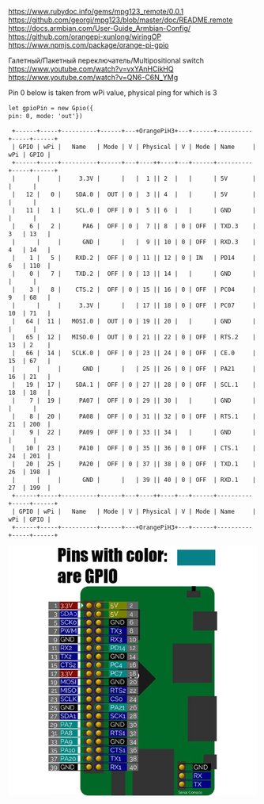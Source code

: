 https://www.rubydoc.info/gems/mpg123_remote/0.0.1
https://github.com/georgi/mpg123/blob/master/doc/README.remote
https://docs.armbian.com/User-Guide_Armbian-Config/
https://github.com/orangepi-xunlong/wiringOP
https://www.npmjs.com/package/orange-pi-gpio

Галетный/Пакетный переключатель/Multipositional switch 
https://www.youtube.com/watch?v=vxYAnHCikHQ
https://www.youtube.com/watch?v=QN6-C6N_YMg


Pin 0 below is taken from wPi value, physical ping for which is 3
```
let gpioPin = new Gpio({
pin: 0, mode: 'out'})
```

```
 +------+-----+----------+------+---+OrangePiH3+---+------+----------+-----+------+
 | GPIO | wPi |   Name   | Mode | V | Physical | V | Mode | Name     | wPi | GPIO |
 +------+-----+----------+------+---+----++----+---+------+----------+-----+------+
 |      |     |     3.3V |      |   |  1 || 2  |   |      | 5V       |     |      |
 |   12 |   0 |    SDA.0 |  OUT | 0 |  3 || 4  |   |      | 5V       |     |      |
 |   11 |   1 |    SCL.0 |  OFF | 0 |  5 || 6  |   |      | GND      |     |      |
 |    6 |   2 |      PA6 |  OFF | 0 |  7 || 8  | 0 | OFF  | TXD.3    | 3   | 13   |
 |      |     |      GND |      |   |  9 || 10 | 0 | OFF  | RXD.3    | 4   | 14   |
 |    1 |   5 |    RXD.2 |  OFF | 0 | 11 || 12 | 0 | IN   | PD14     | 6   | 110  |
 |    0 |   7 |    TXD.2 |  OFF | 0 | 13 || 14 |   |      | GND      |     |      |
 |    3 |   8 |    CTS.2 |  OFF | 0 | 15 || 16 | 0 | OFF  | PC04     | 9   | 68   |
 |      |     |     3.3V |      |   | 17 || 18 | 0 | OFF  | PC07     | 10  | 71   |
 |   64 |  11 |   MOSI.0 |  OUT | 0 | 19 || 20 |   |      | GND      |     |      |
 |   65 |  12 |   MISO.0 |  OUT | 0 | 21 || 22 | 0 | OFF  | RTS.2    | 13  | 2    |
 |   66 |  14 |   SCLK.0 |  OFF | 0 | 23 || 24 | 0 | OFF  | CE.0     | 15  | 67   |
 |      |     |      GND |      |   | 25 || 26 | 0 | OFF  | PA21     | 16  | 21   |
 |   19 |  17 |    SDA.1 |  OFF | 0 | 27 || 28 | 0 | OFF  | SCL.1    | 18  | 18   |
 |    7 |  19 |     PA07 |  OFF | 0 | 29 || 30 |   |      | GND      |     |      |
 |    8 |  20 |     PA08 |  OFF | 0 | 31 || 32 | 0 | OFF  | RTS.1    | 21  | 200  |
 |    9 |  22 |     PA09 |  OFF | 0 | 33 || 34 |   |      | GND      |     |      |
 |   10 |  23 |     PA10 |  OFF | 0 | 35 || 36 | 0 | OFF  | CTS.1    | 24  | 201  |
 |   20 |  25 |     PA20 |  OFF | 0 | 37 || 38 | 0 | OFF  | TXD.1    | 26  | 198  |
 |      |     |      GND |      |   | 39 || 40 | 0 | OFF  | RXD.1    | 27  | 199  |
 +------+-----+----------+------+---+----++----+---+------+----------+-----+------+
 | GPIO | wPi |   Name   | Mode | V | Physical | V | Mode | Name     | wPi | GPIO |
 +------+-----+----------+------+---+OrangePiH3+---+------+----------+-----+------+
```


![GPI pinout](orange-pi-one-gpio.jpeg)
